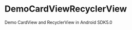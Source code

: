 DemoCardViewRecyclerView
========================

Demo CardView and RecyclerView in Android SDK5.0
